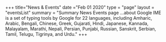 +++
title="News & Events"
date ="Feb 01 2020"
type = "page"
layout = "eventsList"
summary = "Summary News Events page ...about Google IME is a set of typing tools by Google for 22 languages, including Amharic, Arabic, Bengali, Chinese, Greek, Gujarati, Hindi, Japanese, Kannada, Malayalam, Marathi, Nepali, Persian, Punjabi, Russian, Sanskrit, Serbian, Tamil, Telugu, Tigrinya, and Urdu."
+++
